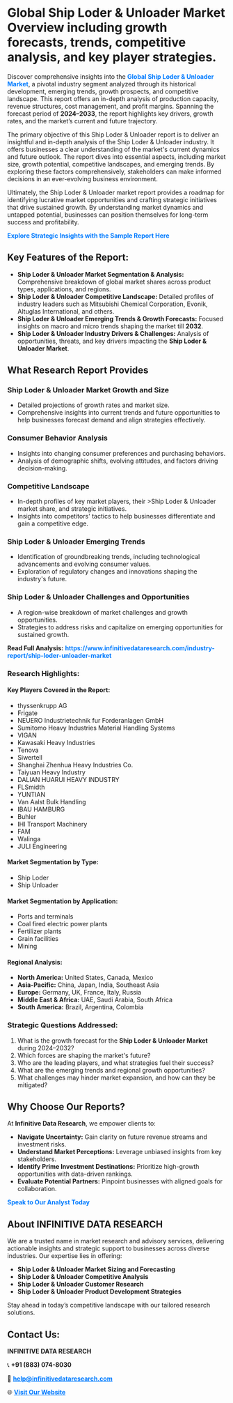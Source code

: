 <h1>Global Ship Loder & Unloader Market Overview including growth forecasts, trends, competitive analysis, and key player strategies.</h1>
<p>
Discover comprehensive insights into the 
<a href="https://www.infinitivedataresearch.com/industry-report/ship-loder-unloader-market" rel="dofollow" style="color: #007BFF; text-decoration: none;"><strong>Global Ship Loder & Unloader Market</strong></a>, a pivotal industry segment analyzed through its historical development, emerging trends, growth prospects, and competitive landscape. This report offers an in-depth analysis of production capacity, revenue structures, cost management, and profit margins. Spanning the forecast period of <strong>2024–2033</strong>, the report highlights key drivers, growth rates, and the market’s current and future trajectory.
</p>
<p>
The primary objective of this Ship Loder & Unloader report is to deliver an insightful and in-depth analysis of the Ship Loder & Unloader industry. It offers businesses a clear understanding of the market's current dynamics and future outlook. The report dives into essential aspects, including market size, growth potential, competitive landscapes, and emerging trends. By exploring these factors comprehensively, stakeholders can make informed decisions in an ever-evolving business environment.
</p>
<p>
Ultimately, the Ship Loder & Unloader market report provides a roadmap for identifying lucrative market opportunities and crafting strategic initiatives that drive sustained growth. By understanding market dynamics and untapped potential, businesses can position themselves for long-term success and profitability.
</p>
<p>
<a href="https://www.infinitivedataresearch.com/request-sample/reportId=105873" style="color: #007BFF; text-decoration: none;"><strong>Explore Strategic Insights with the Sample Report Here</strong></a>
</p>

<h2>Key Features of the Report:</h2>
<ul>
<li><strong>Ship Loder & Unloader Market Segmentation & Analysis:</strong> Comprehensive breakdown of global market shares across product types, applications, and regions.</li>
<li><strong>Ship Loder & Unloader Competitive Landscape:</strong> Detailed profiles of industry leaders such as Mitsubishi Chemical Corporation, Evonik, Altuglas International, and others.</li>
<li><strong>Ship Loder & Unloader Emerging Trends & Growth Forecasts:</strong> Focused insights on macro and micro trends shaping the market till <strong>2032</strong>.</li>
<li><strong>Ship Loder & Unloader Industry Drivers & Challenges:</strong> Analysis of opportunities, threats, and key drivers impacting the <strong>Ship Loder & Unloader Market</strong>.</li>
</ul>

<h2>What Research Report Provides</h2>
<h3>Ship Loder & Unloader Market Growth and Size</h3>
<ul>
<li>Detailed projections of growth rates and market size.</li>
<li>Comprehensive insights into current trends and future opportunities to help businesses forecast demand and align strategies effectively.</li>
</ul>

<h3>Consumer Behavior Analysis</h3>
<ul>
<li>Insights into changing consumer preferences and purchasing behaviors.</li>
<li>Analysis of demographic shifts, evolving attitudes, and factors driving decision-making.</li>
</ul>

<h3>Competitive Landscape</h3>
<ul>
<li>In-depth profiles of key market players, their >Ship Loder & Unloader market share, and strategic initiatives.</li>
<li>Insights into competitors' tactics to help businesses differentiate and gain a competitive edge.</li>
</ul>

<h3>Ship Loder & Unloader Emerging Trends</h3>
<ul>
<li>Identification of groundbreaking trends, including technological advancements and evolving consumer values.</li>
<li>Exploration of regulatory changes and innovations shaping the industry's future.</li>
</ul>

<h3>Ship Loder & Unloader Challenges and Opportunities</h3>
<ul>
<li>A region-wise breakdown of market challenges and growth opportunities.</li>
<li>Strategies to address risks and capitalize on emerging opportunities for sustained growth.</li>
</ul>
<p><strong>Read Full Analysis:</strong> <a href="https://www.infinitivedataresearch.com/industry-report/ship-loder-unloader-market" rel="dofollow" style="color: #007BFF; text-decoration: none;"><strong>https://www.infinitivedataresearch.com/industry-report/ship-loder-unloader-market</strong></a></p>
<h3>Research Highlights:</h3>
<h4>Key Players Covered in the Report:</h4>
<ul><li>thyssenkrupp AG</li><li>Frigate</li><li>NEUERO Industrietechnik fur Forderanlagen GmbH</li><li>Sumitomo Heavy Industries Material Handling Systems</li><li>VIGAN</li><li>Kawasaki Heavy Industries</li><li>Tenova</li><li>Siwertell</li><li>Shanghai Zhenhua Heavy Industries Co.</li><li>Taiyuan Heavy Industry</li><li>DALIAN HUARUI HEAVY INDUSTRY</li><li>FLSmidth</li><li>YUNTIAN</li><li>Van Aalst Bulk Handling</li><li>IBAU HAMBURG</li><li>Buhler</li><li>IHI Transport Machinery</li><li>FAM</li><li>Walinga</li><li>JULI Engineering</li></ul>
<h4>Market Segmentation by Type:</h4>
<ul><li>Ship Loder</li><li>Ship Unloader</li></ul>
<h4>Market Segmentation by Application:</h4>
<ul><li>Ports and terminals</li><li>Coal fired electric power plants</li><li>Fertilizer plants</li><li>Grain facilities</li><li>Mining</li></ul>

<h4>Regional Analysis:</h4>
<ul>
<li><strong>North America:</strong> United States, Canada, Mexico</li>
<li><strong>Asia-Pacific:</strong> China, Japan, India, Southeast Asia</li>
<li><strong>Europe:</strong> Germany, UK, France, Italy, Russia</li>
<li><strong>Middle East & Africa:</strong> UAE, Saudi Arabia, South Africa</li>
<li><strong>South America:</strong> Brazil, Argentina, Colombia</li>
</ul>

<h3>Strategic Questions Addressed:</h3>
<ol>
<li>What is the growth forecast for the <strong>Ship Loder & Unloader Market</strong> during 2024–2032?</li>
<li>Which forces are shaping the market's future?</li>
<li>Who are the leading players, and what strategies fuel their success?</li>
<li>What are the emerging trends and regional growth opportunities?</li>
<li>What challenges may hinder market expansion, and how can they be mitigated?</li>
</ol>

<h2>Why Choose Our Reports?</h2>
<p>At <strong>Infinitive Data Research</strong>, we empower clients to:</p>
<ul>
<li><strong>Navigate Uncertainty:</strong> Gain clarity on future revenue streams and investment risks.</li>
<li><strong>Understand Market Perceptions:</strong> Leverage unbiased insights from key stakeholders.</li>
<li><strong>Identify Prime Investment Destinations:</strong> Prioritize high-growth opportunities with data-driven rankings.</li>
<li><strong>Evaluate Potential Partners:</strong> Pinpoint businesses with aligned goals for collaboration.</li>
</ul>
<p><a href="https://www.infinitivedataresearch.com/industry-report/ship-loder-unloader-market" rel="dofollow" style="color: #007BFF; text-decoration: none;"><strong>Speak to Our Analyst Today</strong></a></p>

<h2>About INFINITIVE DATA RESEARCH</h2>
<p>We are a trusted name in market research and advisory services, delivering actionable insights and strategic support to businesses across diverse industries. Our expertise lies in offering:</p>
<ul>
<li><strong>Ship Loder & Unloader Market Sizing and Forecasting</strong></li>
<li><strong>Ship Loder & Unloader Competitive Analysis</strong></li>
<li><strong>Ship Loder & Unloader Customer Research</strong></li>
<li><strong>Ship Loder & Unloader Product Development Strategies</strong></li>
</ul>
<p>Stay ahead in today’s competitive landscape with our tailored research solutions.</p>

<h2>Contact Us:</h2>
<p><strong>INFINITIVE DATA RESEARCH</strong></p>
<p>📞 <strong>+91 (883) 074-8030</strong></p>
<p>📧 <strong><a href="mailto:help@infinitivedataresearch.com" style="color: #007BFF;">help@infinitivedataresearch.com</a></strong></p>
<p>🌐 <strong><a href="https://www.infinitivedataresearch.com" rel="dofollow" style="color: #007BFF;">Visit Our Website</a></strong></p>